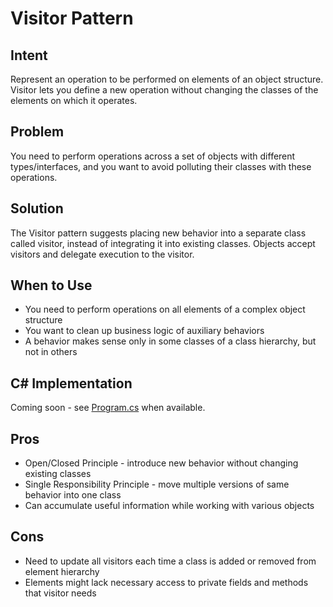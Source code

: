 # Visitor Pattern

## Intent
Represent an operation to be performed on elements of an object structure. Visitor lets you define a new operation without changing the classes of the elements on which it operates.

## Problem
You need to perform operations across a set of objects with different types/interfaces, and you want to avoid polluting their classes with these operations.

## Solution
The Visitor pattern suggests placing new behavior into a separate class called visitor, instead of integrating it into existing classes. Objects accept visitors and delegate execution to the visitor.

## When to Use
- You need to perform operations on all elements of a complex object structure
- You want to clean up business logic of auxiliary behaviors
- A behavior makes sense only in some classes of a class hierarchy, but not in others

## C# Implementation
Coming soon - see [Program.cs](./Program.cs) when available.

## Pros
- Open/Closed Principle - introduce new behavior without changing existing classes
- Single Responsibility Principle - move multiple versions of same behavior into one class
- Can accumulate useful information while working with various objects

## Cons
- Need to update all visitors each time a class is added or removed from element hierarchy
- Elements might lack necessary access to private fields and methods that visitor needs
